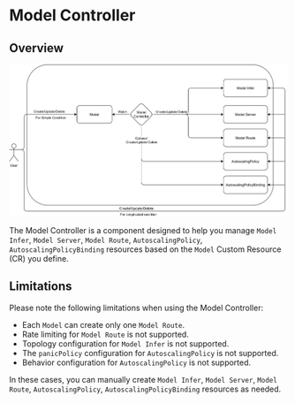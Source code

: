 # Model Controller

## Overview

![model-controller.png](../../static/img/model-controller-architecture.svg)

The Model Controller is a component designed to help you manage `Model Infer`, `Model Server`, `Model Route`,
`AutoscalingPolicy`,
`AutoscalingPolicyBinding` resources based on the `Model` Custom Resource (CR) you define.

## Limitations

Please note the following limitations when using the Model Controller:

- Each `Model` can create only one `Model Route`.
- Rate limiting for `Model Route` is not supported.
- Topology configuration for `Model Infer` is not supported.
- The `panicPolicy` configuration for `AutoscalingPolicy` is not supported.
- Behavior configuration for `AutoscalingPolicy` is not supported.

In these cases, you can manually create `Model Infer`, `Model Server`, `Model Route`, `AutoscalingPolicy`,
`AutoscalingPolicyBinding` resources as needed.